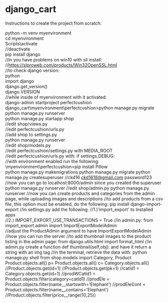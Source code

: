 # django_cart
Instructions to create the project from scratch:

python -m venv myenvironment  
cd myenvironment  
Scripts\activate  
//deactivate   
pip install django  
//in you have problems on win10 with sll install:  
//https://slproweb.com/products/Win32OpenSSL.html  
//to check django version:  
python  
import django  
django.get_version()  
django.VERSION  
//while inside of myenvironment with it activated:  
django-admin startproject perfectcushion   
django_cart\myenvironment\perfectcushion>python manage.py migrate  
python manage.py runserver  
python manage.py startapp shop  
//edit shop/views.py  
//edit perfectcushion/urls.py  
//add shop to settings.py  
python manage.py runserver  
//edit shop/models.py  
//edit perfectcushion/settings.py with MEDIA_ROOT  
//edit perfectcushion/urls.py with: if settings.DEBUG:  
//with environment enabled run the following:  
\myenvironment\perfectcushion>pip install Pillow  
python manage.py makemigrations
python manage.py migrate
python manage.py createsuperuser
//ckd16 ckd1618@gmail.com password123
//now you can go to localhost:8000/admin since you created the superuser
python manage.py runserver
//edit shop/admin.py
python manage.py runserver
//now you can create products and categories from the admin page, while uploading images and descriptions
//to add products from a csv file, this option must be enabled, do the following:
pip install django-import-export
//in settings.py add the following:
//1.)'import_export' to Installed apps  
//2.) IMPORT_EXPORT_USE_TRANSACTIONS = True 
//in admin.py: from import_export.admin import ImportExportModelAdmin  
//adjust the ProductAdmin argument to have ImportExportModelAdmin  
//now you can run the server
//to add thumbnail images to the product listing in the admin page:
from django.utils.html import format_html 
//in admin.py create a function def thumbnail(self,obj): and have it return a string with an img tag
//in the terminal, retrieve the data with:
python manage.py shell
from shop.models import Category, Product
Product.objects.all()
p= Product.objects.all()
c= Category.objects.all()
//Product.objects.get(id=1)
//Product.objects.get(pk=1)
//catId1 = Category.objects.get(id=1)
//prodWCatId1 = Product.objects.filter(category=catId1)
//prodEle = Product.objects.filter(name__startswith='Elephant')
//prodEleCont = Product.objects.filter(name__contains='Elephant')
//Product.objects.filter(price__range(10,25))


